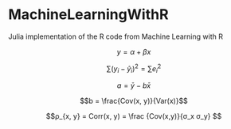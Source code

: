 # MachineLearningWithR
Julia implementation of the R code from Machine Learning with R

$$y = α + βx$$

$$∑(y_i - \hat{y}_i)^2 = ∑e_i^2$$

$$a = \bar{y} - b \bar{x}$$

$$b = \frac{Cov(x, y)}{Var(x)}$$

$$ρ_{x, y} = Corr(x, y) = \frac {Cov(x,y)}{σ_x σ_y} $$
